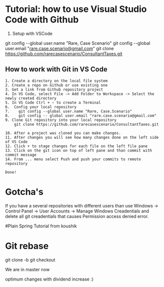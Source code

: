 

Tutorial: how to use Visual Studio Code with Github
========================================

1. Setup with VSCode

git config --global user.name "Rare, Case Scenario"
git config --global user.email "rare.case.scenario@gmail.com"
git clone https://github.com/rarecasescenario/ConsultantTaxes.git


## How to work with Git in VS Code
```
1. Create a directory on the local file system
2. Create a repo on Github or use existing one
3. Get a link from Github repository project
4. In VS Code, select File -> Add Folder to Workspace -> Select the newly created directory
5. In VS Code Ctrl + ~ to create a Terminal 
6.  Config your local repository
7.    git config --global user.name "Rare, Case.Scenario"
8.    git config -- global user.email "rare.case.scenario@gmail.com"
9. Clone Git repository into your local repository
    git clone https://github.com/rarecasescenario/ConsultantTaxes.git

10. After a project was cloned you can make changes.
11. After changes you will see how many changes done on the left side of VS Code
12. Click + to stage changes for each file on the left file pane
13. Click on the git icon on top of left pane and than commit with commit message
14. From ... menu select Push and push your commits to remote repository

Done!
```

Gotcha's
=============
If you have a several repositories with different users than use
Windows -> Control Panel -> User Accounts -> Manage Windows Creadentials and delete all git creadentials that causes Permission access denied error.


#Plain Spring Tutorial from koushik

Git rebase
==========
git clone -b <branch>
git checkout <branch>

We are in master now

optimum changes with dividend increase :)

